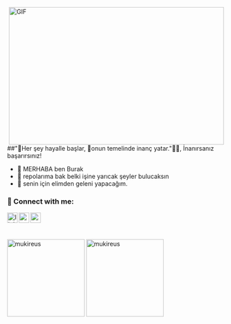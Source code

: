 <img align="right" alt="GIF" src="https://images.justwatch.com/backdrop/23198681/s640/mr-robot" width="500" height="320" />

##"👀Her şey hayalle başlar, 🌠onun temelinde inanç yatar."👨‍🎓, İnanırsanız başarırsınız!
- 🔭 MERHABA ben Burak
- 🌱 repolarıma bak belki işine yarıcak şeyler bulucaksın
- 👯 senin için elimden geleni yapacağım.


### 📩 Connect with me:

[<img align="left" alt="linkedin | LinkedIn" width="24px" src="https://upload.wikimedia.org/wikipedia/commons/thumb/4/4f/Twitter-logo.svg/2491px-Twitter-logo.svg.png" />][twtiter]
[<img align="left" height="24" width="24" src="https://upload.wikimedia.org/wikipedia/commons/thumb/e/e7/Instagram_logo_2016.svg/2048px-Instagram_logo_2016.svg.png" />][instagram]
[<img align="left" height="24" width="24" src="https://cdn.jsdelivr.net/npm/simple-icons@v4/icons/gmail.svg" />][gmail]


<br />


[instagram]: https://www.instagram.com/ozturkburak_1
[twtiter]: https://mobile.twitter.com/ozturkburak_1
[gmail]: mailto:burakozturkk30@gmail.com
<br />

<img height="180em" align="center" src="https://github-readme-stats.vercel.app/api?username=burak161&show_icons=true&locale=en&theme=algolia&include_all_commits=true&count_private=true" alt="mukireus"/>
  <img height="180em" align="center" src="https://github-readme-stats.vercel.app/api/top-langs?username=burak161&show_icons=true&locale=en&layout=compact&langs_count=8&theme=algolia" alt="mukireus"/>
